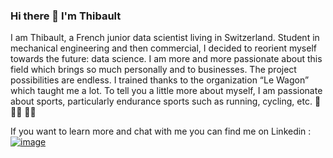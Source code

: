 ### Hi there 👋 I'm Thibault 

I am Thibault, a French junior data scientist living in Switzerland.
Student in mechanical engineering and then commercial, I decided to reorient myself towards the future: data science. I am more and more passionate about this field which brings so much personally and to businesses. The project possibilities are endless. I trained thanks to the organization “Le Wagon” which taught me a lot. To tell you a little more about myself, I am passionate about sports, particularly endurance sports such as running, cycling, etc. :running: :biking_man: :swimming_man:

If you want to learn more and chat with me you can find me on Linkedin : 
[![image](https://github.com/FrenchizTib/FrenchizTib/assets/139383301/97ca8e42-3b15-4b84-8e27-50eb318aac52)](https://www.linkedin.com/in/thibault-bellaton-9a5640153/)



<!--
**FrenchizTib/FrenchizTib** is a ✨ _special_ ✨ repository because its `README.md` (this file) appears on your GitHub profile.

Here are some ideas to get you started:

- 🔭 I’m currently working on ...
- 🌱 I’m currently learning ...
- 👯 I’m looking to collaborate on ...
- 🤔 I’m looking for help with ...
- 💬 Ask me about ...
- 📫 How to reach me: ...
- 😄 Pronouns: ...
- ⚡ Fun fact: ...
-->
